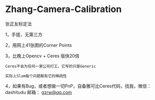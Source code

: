 # Zhang-Camera-Calibration
张正友标定法

1，手搓，无第三方

2，用网上41张图的Corner Points

3，比晚上Opencv + Ceres 版快20倍

	Ceres不会为任何一家公司打工，它写的只是Generic

 	实际上Slam每个问题都有它的稀疏性


4，如果有Bug，或者想做一切PnP，自备雅可比Ceres代码，找我，微信： dashitudu 邮箱： gzrw@qq.com
